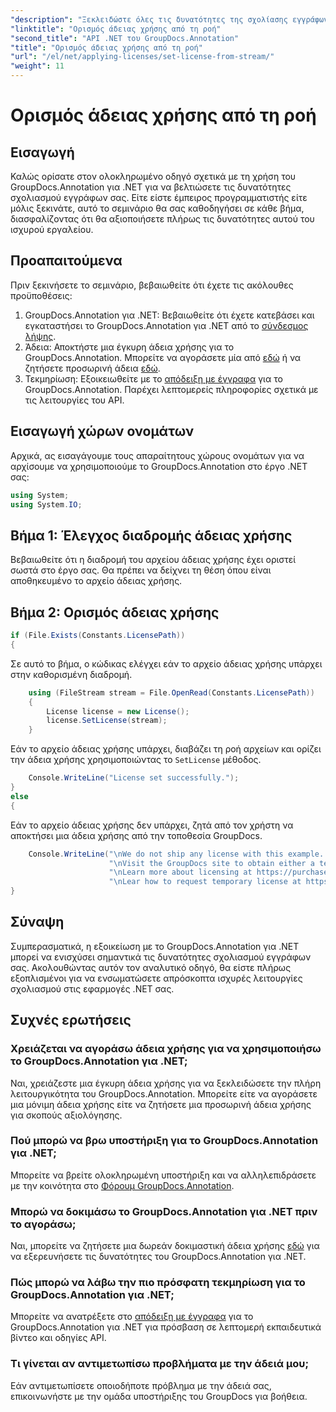 ```yaml
---
"description": "Ξεκλειδώστε όλες τις δυνατότητες της σχολίασης εγγράφων στο .NET με το GroupDocs.Annotation. Ακολουθήστε τον αναλυτικό οδηγό μας για απρόσκοπτη ενσωμάτωση."
"linktitle": "Ορισμός άδειας χρήσης από τη ροή"
"second_title": "API .NET του GroupDocs.Annotation"
"title": "Ορισμός άδειας χρήσης από τη ροή"
"url": "/el/net/applying-licenses/set-license-from-stream/"
"weight": 11
---
```


# Ορισμός άδειας χρήσης από τη ροή

## Εισαγωγή
Καλώς ορίσατε στον ολοκληρωμένο οδηγό σχετικά με τη χρήση του GroupDocs.Annotation για .NET για να βελτιώσετε τις δυνατότητες σχολιασμού εγγράφων σας. Είτε είστε έμπειρος προγραμματιστής είτε μόλις ξεκινάτε, αυτό το σεμινάριο θα σας καθοδηγήσει σε κάθε βήμα, διασφαλίζοντας ότι θα αξιοποιήσετε πλήρως τις δυνατότητες αυτού του ισχυρού εργαλείου.
## Προαπαιτούμενα
Πριν ξεκινήσετε το σεμινάριο, βεβαιωθείτε ότι έχετε τις ακόλουθες προϋποθέσεις:
1. GroupDocs.Annotation για .NET: Βεβαιωθείτε ότι έχετε κατεβάσει και εγκαταστήσει το GroupDocs.Annotation για .NET από το [σύνδεσμος λήψης](https://releases.groupdocs.com/annotation/net/).
2. Άδεια: Αποκτήστε μια έγκυρη άδεια χρήσης για το GroupDocs.Annotation. Μπορείτε να αγοράσετε μία από [εδώ](https://purchase.groupdocs.com/buy) ή να ζητήσετε προσωρινή άδεια [εδώ](https://purchase.groupdocs.com/temporary-license/).
3. Τεκμηρίωση: Εξοικειωθείτε με το [απόδειξη με έγγραφα](https://tutorials.groupdocs.com/annotation/net/) για το GroupDocs.Annotation. Παρέχει λεπτομερείς πληροφορίες σχετικά με τις λειτουργίες του API.

## Εισαγωγή χώρων ονομάτων
Αρχικά, ας εισαγάγουμε τους απαραίτητους χώρους ονομάτων για να αρχίσουμε να χρησιμοποιούμε το GroupDocs.Annotation στο έργο .NET σας:
```csharp
using System;
using System.IO;
```

## Βήμα 1: Έλεγχος διαδρομής άδειας χρήσης
Βεβαιωθείτε ότι η διαδρομή του αρχείου άδειας χρήσης έχει οριστεί σωστά στο έργο σας. Θα πρέπει να δείχνει τη θέση όπου είναι αποθηκευμένο το αρχείο άδειας χρήσης.
## Βήμα 2: Ορισμός άδειας χρήσης
```csharp
if (File.Exists(Constants.LicensePath))
{
```
Σε αυτό το βήμα, ο κώδικας ελέγχει εάν το αρχείο άδειας χρήσης υπάρχει στην καθορισμένη διαδρομή.
```csharp
    using (FileStream stream = File.OpenRead(Constants.LicensePath))
    {
        License license = new License();
        license.SetLicense(stream);
    }
```
Εάν το αρχείο άδειας χρήσης υπάρχει, διαβάζει τη ροή αρχείων και ορίζει την άδεια χρήσης χρησιμοποιώντας το `SetLicense` μέθοδος.
```csharp
    Console.WriteLine("License set successfully.");
}
else
{
```
Εάν το αρχείο άδειας χρήσης δεν υπάρχει, ζητά από τον χρήστη να αποκτήσει μια άδεια χρήσης από την τοποθεσία GroupDocs.
```csharp
    Console.WriteLine("\nWe do not ship any license with this example. " +
                      "\nVisit the GroupDocs site to obtain either a temporary or permanent license. " +
                      "\nLearn more about licensing at https://purchase.groupdocs.com/faqs/licensing.
                      "\nLear how to request temporary license at https://purchase.groupdocs.com/temporary-license.");
}
```

## Σύναψη
Συμπερασματικά, η εξοικείωση με το GroupDocs.Annotation για .NET μπορεί να ενισχύσει σημαντικά τις δυνατότητες σχολιασμού εγγράφων σας. Ακολουθώντας αυτόν τον αναλυτικό οδηγό, θα είστε πλήρως εξοπλισμένοι για να ενσωματώσετε απρόσκοπτα ισχυρές λειτουργίες σχολιασμού στις εφαρμογές .NET σας.
## Συχνές ερωτήσεις
### Χρειάζεται να αγοράσω άδεια χρήσης για να χρησιμοποιήσω το GroupDocs.Annotation για .NET;
Ναι, χρειάζεστε μια έγκυρη άδεια χρήσης για να ξεκλειδώσετε την πλήρη λειτουργικότητα του GroupDocs.Annotation. Μπορείτε είτε να αγοράσετε μια μόνιμη άδεια χρήσης είτε να ζητήσετε μια προσωρινή άδεια χρήσης για σκοπούς αξιολόγησης.
### Πού μπορώ να βρω υποστήριξη για το GroupDocs.Annotation για .NET;
Μπορείτε να βρείτε ολοκληρωμένη υποστήριξη και να αλληλεπιδράσετε με την κοινότητα στο [Φόρουμ GroupDocs.Annotation](https://forum.groupdocs.com/c/annotation/10).
### Μπορώ να δοκιμάσω το GroupDocs.Annotation για .NET πριν το αγοράσω;
Ναι, μπορείτε να ζητήσετε μια δωρεάν δοκιμαστική άδεια χρήσης [εδώ](https://releases.groupdocs.com/) για να εξερευνήσετε τις δυνατότητες του GroupDocs.Annotation για .NET.
### Πώς μπορώ να λάβω την πιο πρόσφατη τεκμηρίωση για το GroupDocs.Annotation για .NET;
Μπορείτε να ανατρέξετε στο [απόδειξη με έγγραφα](https://tutorials.groupdocs.com/annotation/net/) για το GroupDocs.Annotation για .NET για πρόσβαση σε λεπτομερή εκπαιδευτικά βίντεο και οδηγίες API.
### Τι γίνεται αν αντιμετωπίσω προβλήματα με την άδειά μου;
Εάν αντιμετωπίσετε οποιοδήποτε πρόβλημα με την άδειά σας, επικοινωνήστε με την ομάδα υποστήριξης του GroupDocs για βοήθεια.